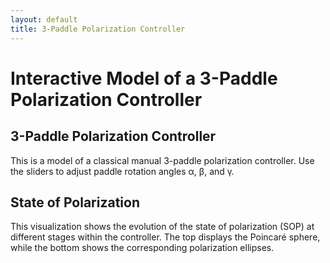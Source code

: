 ```yaml
---
layout: default
title: 3-Paddle Polarization Controller
---
```


<h1>Interactive Model of a 3-Paddle Polarization Controller</h1>
<h2>3-Paddle Polarization Controller</h2>
<p>This is a model of a classical manual 3-paddle polarization controller. Use the sliders to adjust paddle rotation angles α, β, and γ.</p>
<h2>State of Polarization</h2>
<p>This visualization shows the evolution of the state of polarization (SOP) at different stages within the controller. The top displays the Poincaré sphere, while the bottom shows the corresponding polarization ellipses.</p>

<div id="controls1" style="width: 800px; height: 100px;"></div>
<div class="applet" id="controller"></div>
<div class="applet" id="poincare"></div>
<div id="controls2" style="width: 800px; height: 100px;"></div>
<div style="display: flex; gap: 0px; flex-wrap: wrap; justify-content: center;">
    <div id="ellips0"></div>
    <div id="ellips1"></div>
    <div id="ellips2"></div>
    <div id="ellips3"></div>
</div>


<script>  
    var controller = new GGBApplet(createGGBParams("controller", "twr2vny4"), true);
    var poincare = new GGBApplet(createGGBParams("poincare", "rvbafww5",{enableRightClick: true}), true);
    var ellips0 = new GGBApplet(createGGBParams("ellips0", "ar9nzxm3"), true);
    var ellips1 = new GGBApplet(createGGBParams("ellips1", "ar9nzxm3"), true);
    var ellips2 = new GGBApplet(createGGBParams("ellips2", "ar9nzxm3"), true);
    var ellips3 = new GGBApplet(createGGBParams("ellips3", "ar9nzxm3"), true);

    window.onload = function () {
        controller.inject("controller")
        poincare.inject("poincare");
        ellips0.inject("ellips0");
        ellips1.inject("ellips1");
        ellips2.inject("ellips2");
        ellips3.inject("ellips3");
    };

    let appletsLoaded = {
        controller: false,
        poincare: false,
        ellips0: false,
        ellips1: false,
        ellips2: false,
        ellips3: false  
    };


    function setupAll() {	
        console.log("Staring initial setup");
        setMode(poincare, "full");
        poincare.setValue("phi1", 90)
        poincare.setValue("phi2", 180)
        poincare.setValue("phi3", 90)
        createAppletControls(controller, ['th1', 'th2', 'th3'], 'controls1');
        createPoincareControl(poincare, ['P0trace', 'P1trace', 'P2trace','P3trace'], 'controls2')
	
        console.log("Set background colors for applets");
        const bgColor = getCssVariable("--base3")
        controller.setGraphicsOptions(-1,{"bgColor":bgColor});
        controller.setGraphicsOptions(1,{"bgColor":bgColor});
        poincare.setGraphicsOptions(-1,{"bgColor":bgColor});
        poincare.setGraphicsOptions(1,{"bgColor":bgColor});
        ellips0.setGraphicsOptions(1,{"bgColor":bgColor});
        ellips1.setGraphicsOptions(1,{"bgColor":bgColor});
        ellips2.setGraphicsOptions(1,{"bgColor":bgColor});
        ellips3.setGraphicsOptions(1,{"bgColor":bgColor});
	
      
        console.log("4");
	setColors(controller,{
            "--orange": ["paddle1", "paddle3"],
            "--blue":   ["paddle2"],
        });
	setColors(poincare,{
	    [bgColor]:  ["sphere"],
            "black":    ["P0","P0trace"],
            "--orange": ["P1", "P1trace", "P0P1", "A11", "A12", "P3", "P3trace", "P2P3", "A31", "A32"],
            "--blue":   ["P2", "P2trace", "P1P2", "A21", "A22"],
        });        
	    
        setColors(ellips0,{"black":   ["ellips"]});
        setColors(ellips1,{"--orange":["ellips"]});
        setColors(ellips2,{"--blue":  ["ellips"]});
        setColors(ellips3,{"--orange":["ellips"]});

	      
        syncValue(controller, "th1", poincare, "th1");
        syncValue(controller, "th2", poincare, "th2");
        syncValue(controller, "th3", poincare, "th3");
        controller.registerObjectUpdateListener("th1", () => syncValue(controller, "th1", poincare, "th1"));
        controller.registerObjectUpdateListener("th2", () => syncValue(controller, "th2", poincare, "th2"));
        controller.registerObjectUpdateListener("th3", () => syncValue(controller, "th3", poincare, "th3"));
    
        syncCoords(poincare, "P0", ellips0, "S");
        syncCoords(poincare, "P1", ellips1, "S");
        syncCoords(poincare, "P2", ellips2, "S"); 
        syncCoords(poincare, "P3", ellips3, "S");
        poincare.registerObjectUpdateListener("P0", () => syncCoords(poincare, "P0", ellips0, "S"));
        poincare.registerObjectUpdateListener("P1", () => syncCoords(poincare, "P1", ellips1, "S"));
        poincare.registerObjectUpdateListener("P2", () => syncCoords(poincare, "P2", ellips2, "S"));   
        poincare.registerObjectUpdateListener("P3", () => syncCoords(poincare, "P3", ellips3, "S"));
}
</script>

